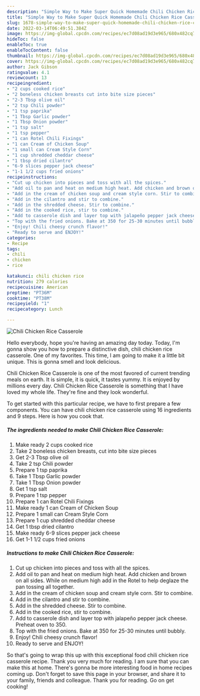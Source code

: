 ```yaml
---
description: "Simple Way to Make Super Quick Homemade Chili Chicken Rice Casserole"
title: "Simple Way to Make Super Quick Homemade Chili Chicken Rice Casserole"
slug: 1678-simple-way-to-make-super-quick-homemade-chili-chicken-rice-casserole
date: 2022-03-14T06:49:51.384Z
image: https://img-global.cpcdn.com/recipes/ec7d08ad19d3e965/680x482cq70/chili-chicken-rice-casserole-recipe-main-photo.jpg
hideToc: false
enableToc: true
enableTocContent: false
thumbnail: https://img-global.cpcdn.com/recipes/ec7d08ad19d3e965/680x482cq70/chili-chicken-rice-casserole-recipe-main-photo.jpg
cover: https://img-global.cpcdn.com/recipes/ec7d08ad19d3e965/680x482cq70/chili-chicken-rice-casserole-recipe-main-photo.jpg
author: Jack Gibson
ratingvalue: 4.1
reviewcount: 13
recipeingredient:
- "2 cups cooked rice"
- "2 boneless chicken breasts cut into bite size pieces"
- "2-3 Tbsp olive oil"
- "2 tsp Chili powder"
- "1 tsp paprika"
- "1 Tbsp Garlic powder"
- "1 Tbsp Onion powder"
- "1 tsp salt"
- "1 tsp pepper"
- "1 can Rotel Chili Fixings"
- "1 can Cream of Chicken Soup"
- "1 small can Cream Style Corn"
- "1 cup shredded cheddar cheese"
- "1 tbsp dried cilantro"
- "6-9 slices pepper jack cheese"
- "1-1 1/2 cups fried onions"
recipeinstructions:
- "Cut up chicken into pieces and toss with all the spices."
- "Add oil to pan and heat on medium high heat. Add chicken and brown on all sides. While on medium high add in the Rotel to help deglaze the pan tossing all together."
- "Add in the cream of chicken soup and cream style corn. Stir to combine."
- "Add in the cilantro and stir to combine."
- "Add in the shredded cheese. Stir to combine."
- "Add in the cooked rice, stir to combine."
- "Add to casserole dish and layer top with jalapeño pepper jack cheese. Preheat oven to 350."
- "Top with the fried onions. Bake at 350 for 25-30 minutes until bubbly."
- "Enjoy! Chili cheesy crunch flavor!"
- "Ready to serve and ENJOY!"
categories:
- Recipe
tags:
- chili
- chicken
- rice

katakunci: chili chicken rice 
nutrition: 279 calories
recipecuisine: American
preptime: "PT36M"
cooktime: "PT38M"
recipeyield: "1"
recipecategory: Lunch

---
```



![Chili Chicken Rice Casserole](https://img-global.cpcdn.com/recipes/ec7d08ad19d3e965/680x482cq70/chili-chicken-rice-casserole-recipe-main-photo.jpg)

Hello everybody, hope you're having an amazing day today. Today, I'm gonna show you how to prepare a distinctive dish, chili chicken rice casserole. One of my favorites. This time, I am going to make it a little bit unique. This is gonna smell and look delicious.



Chili Chicken Rice Casserole is one of the most favored of current trending meals on earth. It is simple, it is quick, it tastes yummy. It is enjoyed by millions every day. Chili Chicken Rice Casserole is something that I have loved my whole life. They're fine and they look wonderful.


To get started with this particular recipe, we have to first prepare a few components. You can have chili chicken rice casserole using 16 ingredients and 9 steps. Here is how you cook that.

<!--inarticleads1-->

##### The ingredients needed to make Chili Chicken Rice Casserole:

1. Make ready 2 cups cooked rice
1. Take 2 boneless chicken breasts, cut into bite size pieces
1. Get 2-3 Tbsp olive oil
1. Take 2 tsp Chili powder
1. Prepare 1 tsp paprika
1. Take 1 Tbsp Garlic powder
1. Take 1 Tbsp Onion powder
1. Get 1 tsp salt
1. Prepare 1 tsp pepper
1. Prepare 1 can Rotel Chili Fixings
1. Make ready 1 can Cream of Chicken Soup
1. Prepare 1 small can Cream Style Corn
1. Prepare 1 cup shredded cheddar cheese
1. Get 1 tbsp dried cilantro
1. Make ready 6-9 slices pepper jack cheese
1. Get 1-1 1/2 cups fried onions




<!--inarticleads2-->

##### Instructions to make Chili Chicken Rice Casserole:

1. Cut up chicken into pieces and toss with all the spices.
1. Add oil to pan and heat on medium high heat. Add chicken and brown on all sides. While on medium high add in the Rotel to help deglaze the pan tossing all together.
1. Add in the cream of chicken soup and cream style corn. Stir to combine.
1. Add in the cilantro and stir to combine.
1. Add in the shredded cheese. Stir to combine.
1. Add in the cooked rice, stir to combine.
1. Add to casserole dish and layer top with jalapeño pepper jack cheese. Preheat oven to 350.
1. Top with the fried onions. Bake at 350 for 25-30 minutes until bubbly.
1. Enjoy! Chili cheesy crunch flavor!
1. Ready to serve and ENJOY!



So that's going to wrap this up with this exceptional food chili chicken rice casserole recipe. Thank you very much for reading. I am sure that you can make this at home. There's gonna be more interesting food in home recipes coming up. Don't forget to save this page in your browser, and share it to your family, friends and colleague. Thank you for reading. Go on get cooking!
